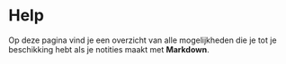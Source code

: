# Help
Op deze pagina vind je een overzicht van alle mogelijkheden die je tot je beschikking hebt als je notities maakt met __Markdown__. 